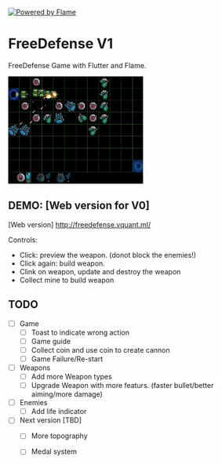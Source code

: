 [![Powered by Flame](https://img.shields.io/badge/Powered%20by-%F0%9F%94%A5-orange.svg)](https://flame-engine.org)

# FreeDefense V1

FreeDefense Game with Flutter and Flame.

<img src="assets/screenshot.jpg" width="275px"/>

## DEMO: [Web version for V0]  
[Web version] http://freedefense.vquant.ml/

Controls:
- Click:  preview the weapon.  (donot block the enemies!)
- Click again: build weapon.
- Clink on weapon,  update and destroy the weapon
- Collect mine to build weapon

## TODO
* [ ] Game 
    - [ ] Toast to indicate wrong action
    - [ ] Game guide
    - [ ] Collect coin and use coin to create cannon
    - [ ] Game Failure/Re-start
* [ ] Weapons
    - [ ] Add more Weapon types
    - [ ] Upgrade Weapon with more featurs. (faster bullet/better aiming/more damage)
* [ ] Enemies
    - [ ] Add life indicator
* [ ] Next version [TBD]
    - [ ] More topography 
    - [ ] Medal system
 

